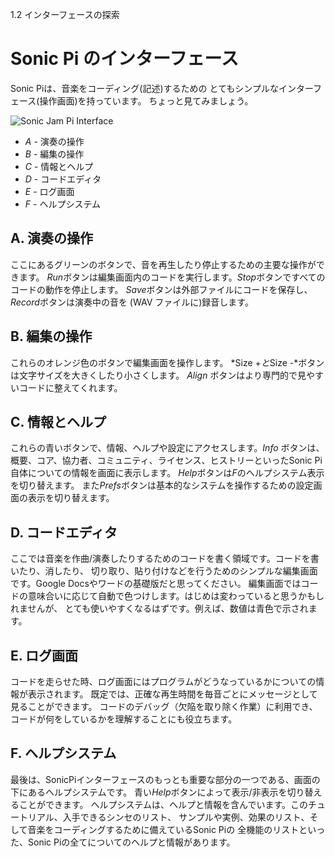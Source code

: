 1.2 インターフェースの探索

# Sonic Pi のインターフェース

Sonic Piは、音楽をコーディング(記述)するための
とてもシンプルなインターフェース(操作画面)を持っています。
ちょっと見てみましょう。

![Sonic Jam Pi Interface](:/images/tutorial/GUI.png)

* *A* - 演奏の操作
* *B* - 編集の操作
* *C* - 情報とヘルプ
* *D* - コードエディタ
* *E* - ログ画面
* *F* - ヘルプシステム

## A. 演奏の操作

ここにあるグリーンのボタンで、音を再生したり停止するための主要な操作ができます。
*Run*ボタンは編集画面内のコードを実行します。*Stop*ボタンですべてのコードの動作を停止します。
*Save*ボタンは外部ファイルにコードを保存し、*Record*ボタンは演奏中の音を (WAV ファイルに)録音します。

## B. 編集の操作

これらのオレンジ色のボタンで編集画面を操作します。
*Size +*と*Size -*ボタンは文字サイズを大きくしたり小さくします。
*Align* ボタンはより専門的で見やすいコードに整えてくれます。

## C. 情報とヘルプ

これらの青いボタンで、情報、ヘルプや設定にアクセスします。*Info* ボタンは、
概要、コア、協力者、コミュニティ、ライセンス、ヒストリーといったSonic Pi自体についての情報を画面に表示します。
*Help*ボタンは*F*のヘルプシステム表示を切り替えます。
また*Prefs*ボタンは基本的なシステムを操作するための設定画面の表示を切り替えます。

## D. コードエディタ

ここでは音楽を作曲/演奏したりするためのコードを書く領域です。コードを書いたり、消したり、
切り取り、貼り付けなどを行うためのシンプルな編集画面です。Google Docsやワードの基礎版だと思ってください。
編集画面ではコードの意味合いに応じて自動で色つけします。はじめは変わっていると思うかもしれませんが、
とても使いやすくなるはずです。例えば、数値は青色で示されます。

## E. ログ画面

コードを走らせた時、ログ画面にはプログラムがどうなっているかについての情報が表示されます。 
既定では、正確な再生時間を毎音ごとにメッセージとして見ることができます。
コードのデバッグ（欠陥を取り除く作業）に利用でき、コードが何をしているかを理解することにも役立ちます。

## F. ヘルプシステム

最後は、SonicPiインターフェースのもっとも重要な部分の一つである、画面の下にあるヘルプシステムです。
青い*Help*ボタンによって表示/非表示を切り替えることができます。
ヘルプシステムは、ヘルプと情報を含んでいます。このチュートリアル、入手できるシンセのリスト、
サンプルや実例、効果のリスト、そして音楽をコーディングするために備えているSonic Piの
全機能のリストといった、Sonic Piの全てについてのヘルプと情報があります。
